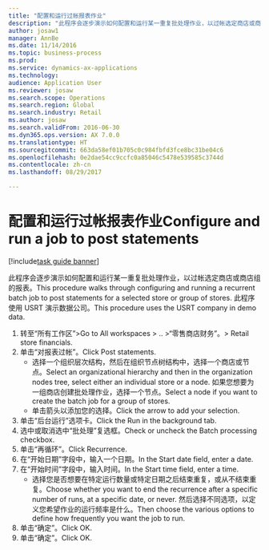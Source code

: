 ```yaml
--- 
title: "配置和运行过帐报表作业"
description: "此程序会逐步演示如何配置和运行某一重复批处理作业，以过帐选定商店或商店组的报表。"
author: josaw1
manager: AnnBe
ms.date: 11/14/2016
ms.topic: business-process
ms.prod: 
ms.service: dynamics-ax-applications
ms.technology: 
audience: Application User
ms.reviewer: josaw
ms.search.scope: Operations
ms.search.region: Global
ms.search.industry: Retail
ms.author: josaw
ms.search.validFrom: 2016-06-30
ms.dyn365.ops.version: AX 7.0.0
ms.translationtype: HT
ms.sourcegitcommit: 663da58ef01b705c0c984fbfd3fce8bc31be04c6
ms.openlocfilehash: 0e2dae54cc9ccfc0a85046c5478e539585c3744d
ms.contentlocale: zh-cn
ms.lasthandoff: 08/29/2017

---
```

# <a name="configure-and-run-a-job-to-post-statements"></a><span data-ttu-id="a8126-103">配置和运行过帐报表作业</span><span class="sxs-lookup"><span data-stu-id="a8126-103">Configure and run a job to post statements</span></span>

[!include[task guide banner](../includes/task-guide-banner.md)]

<span data-ttu-id="a8126-104">此程序会逐步演示如何配置和运行某一重复批处理作业，以过帐选定商店或商店组的报表。</span><span class="sxs-lookup"><span data-stu-id="a8126-104">This procedure walks through configuring and running a recurrent batch job to post statements for a selected store or group of stores.</span></span> <span data-ttu-id="a8126-105">此程序使用 USRT 演示数据公司。</span><span class="sxs-lookup"><span data-stu-id="a8126-105">This procedure uses the USRT company in demo data.</span></span>

1. <span data-ttu-id="a8126-106">转至“所有工作区”></span><span class="sxs-lookup"><span data-stu-id="a8126-106">Go to All workspaces > ..</span></span> <span data-ttu-id="a8126-107">>“零售商店财务”。</span><span class="sxs-lookup"><span data-stu-id="a8126-107">> Retail store financials.</span></span>
2. <span data-ttu-id="a8126-108">单击“对报表过帐”。</span><span class="sxs-lookup"><span data-stu-id="a8126-108">Click Post statements.</span></span>
    * <span data-ttu-id="a8126-109">选择一个组织层次结构，然后在组织节点树结构中，选择一个商店或节点。</span><span class="sxs-lookup"><span data-stu-id="a8126-109">Select an organizational hierarchy and then in the organization nodes tree, select either an individual store or a node.</span></span> <span data-ttu-id="a8126-110">如果您想要为一组商店创建批处理作业，选择一个节点。</span><span class="sxs-lookup"><span data-stu-id="a8126-110">Select a node if you want to create the batch job for a group of stores.</span></span>  
    * <span data-ttu-id="a8126-111">单击箭头以添加您的选择。</span><span class="sxs-lookup"><span data-stu-id="a8126-111">Click the arrow to add your selection.</span></span>  
3. <span data-ttu-id="a8126-112">单击“后台运行”选项卡。</span><span class="sxs-lookup"><span data-stu-id="a8126-112">Click the Run in the background tab.</span></span>
4. <span data-ttu-id="a8126-113">选中或取消选中“批处理”复选框。</span><span class="sxs-lookup"><span data-stu-id="a8126-113">Check or uncheck the Batch processing checkbox.</span></span>
5. <span data-ttu-id="a8126-114">单击“再循环”。</span><span class="sxs-lookup"><span data-stu-id="a8126-114">Click Recurrence.</span></span>
6. <span data-ttu-id="a8126-115">在“开始日期”字段中，输入一个日期。</span><span class="sxs-lookup"><span data-stu-id="a8126-115">In the Start date field, enter a date.</span></span>
7. <span data-ttu-id="a8126-116">在“开始时间”字段中，输入时间。</span><span class="sxs-lookup"><span data-stu-id="a8126-116">In the Start time field, enter a time.</span></span>
    * <span data-ttu-id="a8126-117">选择您是否想要在特定运行数量或特定日期之后结束重复，或从不结束重复。</span><span class="sxs-lookup"><span data-stu-id="a8126-117">Choose whether you want to end the recurrence after a specific number of runs, at a specific date, or never.</span></span> <span data-ttu-id="a8126-118">然后选择不同选项，以定义您希望作业的运行频率是什么。</span><span class="sxs-lookup"><span data-stu-id="a8126-118">Then choose the various options to define how frequently you want the job to run.</span></span>  
8. <span data-ttu-id="a8126-119">单击“确定”。</span><span class="sxs-lookup"><span data-stu-id="a8126-119">Click OK.</span></span>
9. <span data-ttu-id="a8126-120">单击“确定”。</span><span class="sxs-lookup"><span data-stu-id="a8126-120">Click OK.</span></span>


